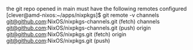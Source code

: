 the git repo opened in main must have the following remotes configured
[clever@amd-nixos:~/apps/nixpkgs]$ git remote -v
channels        git@github.com:NixOS/nixpkgs-channels.git (fetch)
channels        git@github.com:NixOS/nixpkgs-channels.git (push)
origin  git@github.com:NixOS/nixpkgs.git (fetch)
origin  git@github.com:NixOS/nixpkgs.git (push)

